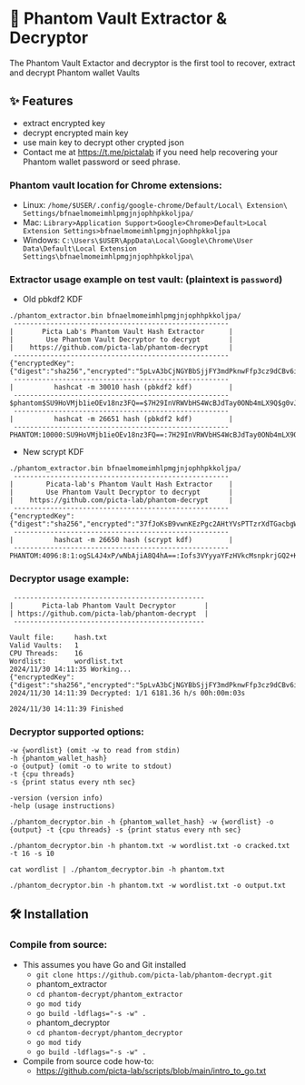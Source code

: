 
# 🚀 Phantom Vault Extractor & Decryptor
The Phantom Vault Extactor and decryptor is the first tool to recover, extract and decrypt Phantom wallet Vaults
## ✨ Features
- extract encrypted key
- decrypt encrypted main key
- use main key to decrypt other crypted json
- Contact me at https://t.me/pictalab if you need help recovering your Phantom wallet password or seed phrase.


### Phantom vault location for Chrome extensions:
- Linux: `/home/$USER/.config/google-chrome/Default/Local\ Extension\ Settings/bfnaelmomeimhlpmgjnjophhpkkoljpa/`
- Mac: `Library>Application Support>Google>Chrome>Default>Local Extension Settings>bfnaelmomeimhlpmgjnjophhpkkoljpa`
- Windows: `C:\Users\$USER\AppData\Local\Google\Chrome\User Data\Default\Local Extension Settings\bfnaelmomeimhlpmgjnjophhpkkoljpa\`
### Extractor usage example on test vault: (plaintext is `password`)
* Old pbkdf2 KDF
```
./phantom_extractor.bin bfnaelmomeimhlpmgjnjophhpkkoljpa/
 ----------------------------------------------------- 
|       Picta Lab's Phantom Vault Hash Extractor      |
|        Use Phantom Vault Decryptor to decrypt       |
|    https://github.com/picta-lab/phantom-decrypt     |
 ----------------------------------------------------- 
{"encryptedKey":{"digest":"sha256","encrypted":"5pLvA3bCjNGYBbSjjFY3mdPknwFfp3cz9dCBv6izyyrqEhYCBkKwo3zZUzBP44KtY3","iterations":10000,"kdf":"pbkdf2","nonce":"NZT6kw5Cd5VeZu5yJGJcFcP24tnmg4xsR","salt":"A43vTZnm9c5CiQ6FLTdV9v"},"version":1}
 ----------------------------------------------------- 
|          hashcat -m 30010 hash (pbkdf2 kdf)         |
 ----------------------------------------------------- 
$phantom$SU9HoVMjb1ieOEv18nz3FQ==$7H29InVRWVbHS4WcBJdTay0ONb4mLX9Q$g0vJAbflhH4jJJDvuv7Ar5THgzBmJ8tt6oajsQZd/dSXNNjcY5/0eGeF5c1NW1WU
 ----------------------------------------------------- 
|          hashcat -m 26651 hash (pbkdf2 kdf)         |
 ----------------------------------------------------- 
PHANTOM:10000:SU9HoVMjb1ieOEv18nz3FQ==:7H29InVRWVbHS4WcBJdTay0ONb4mLX9Q:g0vJAbflhH4jJJDvuv7Ar5THgzBmJ8tt6oajsQZd/dSXNNjcY5/0eGeF5c1NW1WU
```
* New scrypt KDF
```
./phantom_extractor.bin bfnaelmomeimhlpmgjnjophhpkkoljpa/
 ----------------------------------------------------- 
|        Picata-lab's Phantom Vault Hash Extractor    |
|        Use Phantom Vault Decryptor to decrypt       |
|    https://github.com/picta-lab/phantom-decrypt     |
 ----------------------------------------------------- 
{"encryptedKey":{"digest":"sha256","encrypted":"37fJoKsB9vwnKEzPgc2AHtYVsPTTzrXdTGacbgWxLxbiS7Ri3P3iNnf8csaKwJ4wpk","iterations":10000,"kdf":"scrypt","nonce":"49aomus4HiKLyg7F66pSinR4tpuUuJDHX","salt":"M1PMFn4p4gdCxZDzf8qX71"},"version":1}
 ----------------------------------------------------- 
|          hashcat -m 26650 hash (scrypt kdf)         |
 ----------------------------------------------------- 
PHANTOM:4096:8:1:ogSL4J4xP/wNbAjiA8Q4hA==:Iofs3VYyyaYFzHVkcMsnpkrjGQ2+Kni2:OacHaTJAM8dD7XJIj5bGMU3cM8QW3u92n+ngYjXsgRSR20FDnkMLQHTgPxJDefOx

```
### Decryptor usage example:
```
 ----------------------------------------------- 
|       Picta-lab Phantom Vault Decryptor       |
| https://github.com/picta-lab/phantom-decrypt  |
 ----------------------------------------------- 

Vault file:     hash.txt
Valid Vaults:   1
CPU Threads:    16
Wordlist:       wordlist.txt
2024/11/30 14:11:35 Working...
{"encryptedKey":{"digest":"sha256","encrypted":"5pLvA3bCjNGYBbSjjFY3mdPknwFfp3cz9dCBv6izyyrqEhYCBkKwo3zZUzBP44KtY3","iterations":10000,"kdf":"pbkdf2","nonce":"NZT6kw5Cd5VeZu5yJGJcFcP24tnmg4xsR","salt":"A43vTZnm9c5CiQ6FLTdV9v"},"version":1}:password
2024/11/30 14:11:39 Decrypted: 1/1 6181.36 h/s 00h:00m:03s

2024/11/30 14:11:39 Finished

```
### Decryptor supported options:
```
-w {wordlist} (omit -w to read from stdin)
-h {phantom_wallet_hash}
-o {output} (omit -o to write to stdout)
-t {cpu threads}
-s {print status every nth sec}

-version (version info)
-help (usage instructions)

./phantom_decryptor.bin -h {phantom_wallet_hash} -w {wordlist} -o {output} -t {cpu threads} -s {print status every nth sec}

./phantom_decryptor.bin -h phantom.txt -w wordlist.txt -o cracked.txt -t 16 -s 10

cat wordlist | ./phantom_decryptor.bin -h phantom.txt

./phantom_decryptor.bin -h phantom.txt -w wordlist.txt -o output.txt
```

## 🛠 Installation

### Compile from source:
- This assumes you have Go and Git installed
  - `git clone https://github.com/picta-lab/phantom-decrypt.git`
  - phantom_extractor
  - `cd phantom-decrypt/phantom_extractor`
  - `go mod tidy`
  - `go build -ldflags="-s -w" .`
  - phantom_decryptor
  - `cd phantom-decrypt/phantom_decryptor`
  - `go mod tidy`
  - `go build -ldflags="-s -w" .`
- Compile from source code how-to:
  - https://github.com/picta-lab/scripts/blob/main/intro_to_go.txt
